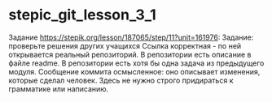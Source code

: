 # stepic_git_lesson_3_1
Задание https://stepik.org/lesson/187065/step/11?unit=161976:
Задание: проверьте решения других учащихся
Ссылка корректная - по ней открывается реальный репозиторий.
В репозитории есть описание в файле readme.
В репозитории есть хотя бы одна задача из предыдущего модуля.
Сообщение коммита осмысленное: оно описывает изменения, которые сделал человек. Здесь не нужно строго придираться к грамматике или написанию. 

